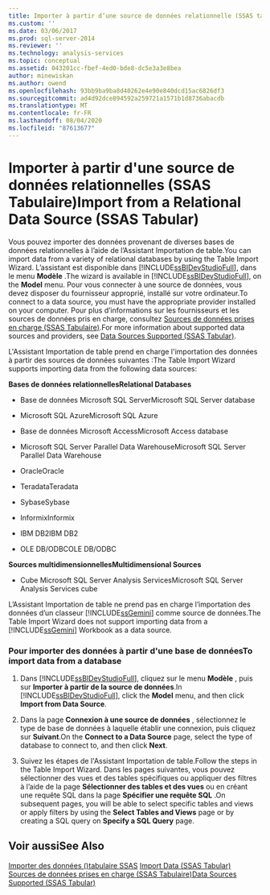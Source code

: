 ```yaml
---
title: Importer à partir d’une source de données relationnelle (SSAS tabulaire) | Microsoft Docs
ms.custom: ''
ms.date: 03/06/2017
ms.prod: sql-server-2014
ms.reviewer: ''
ms.technology: analysis-services
ms.topic: conceptual
ms.assetid: 043201cc-fbef-4ed0-bde8-dc5e3a3e8bea
author: minewiskan
ms.author: owend
ms.openlocfilehash: 93bb9ba9ba8d40262e4e90e840dcd15ac6826df3
ms.sourcegitcommit: ad4d92dce894592a259721a1571b1d8736abacdb
ms.translationtype: MT
ms.contentlocale: fr-FR
ms.lasthandoff: 08/04/2020
ms.locfileid: "87613677"
---
```

# <a name="import-from-a-relational-data-source-ssas-tabular"></a><span data-ttu-id="3efc4-102">Importer à partir d'une source de données relationnelles (SSAS Tabulaire)</span><span class="sxs-lookup"><span data-stu-id="3efc4-102">Import from a Relational Data Source (SSAS Tabular)</span></span>
  <span data-ttu-id="3efc4-103">Vous pouvez importer des données provenant de diverses bases de données relationnelles à l’aide de l’Assistant Importation de table.</span><span class="sxs-lookup"><span data-stu-id="3efc4-103">You can import data from a variety of relational databases by using the Table Import Wizard.</span></span> <span data-ttu-id="3efc4-104">L’assistant est disponible dans [!INCLUDE[ssBIDevStudioFull](../includes/ssbidevstudiofull-md.md)], dans le menu **Modèle** .</span><span class="sxs-lookup"><span data-stu-id="3efc4-104">The wizard is available in [!INCLUDE[ssBIDevStudioFull](../includes/ssbidevstudiofull-md.md)], on the **Model** menu.</span></span> <span data-ttu-id="3efc4-105">Pour vous connecter à une source de données, vous devez disposer du fournisseur approprié, installé sur votre ordinateur.</span><span class="sxs-lookup"><span data-stu-id="3efc4-105">To connect to a data source, you must have the appropriate provider installed on your computer.</span></span> <span data-ttu-id="3efc4-106">Pour plus d’informations sur les fournisseurs et les sources de données pris en charge, consultez [Sources de données prises en charge &#40;SSAS Tabulaire&#41;](tabular-models/data-sources-supported-ssas-tabular.md).</span><span class="sxs-lookup"><span data-stu-id="3efc4-106">For more information about supported data sources and providers, see [Data Sources Supported &#40;SSAS Tabular&#41;](tabular-models/data-sources-supported-ssas-tabular.md).</span></span>  
  
 <span data-ttu-id="3efc4-107">L'Assistant Importation de table prend en charge l'importation des données à partir des sources de données suivantes :</span><span class="sxs-lookup"><span data-stu-id="3efc4-107">The Table Import Wizard supports importing data from the following data sources:</span></span>  
  
 <span data-ttu-id="3efc4-108">**Bases de données relationnelles**</span><span class="sxs-lookup"><span data-stu-id="3efc4-108">**Relational Databases**</span></span>  
  
-   <span data-ttu-id="3efc4-109">Base de données Microsoft SQL Server</span><span class="sxs-lookup"><span data-stu-id="3efc4-109">Microsoft SQL Server database</span></span>  
  
-   <span data-ttu-id="3efc4-110">Microsoft SQL Azure</span><span class="sxs-lookup"><span data-stu-id="3efc4-110">Microsoft SQL Azure</span></span>  
  
-   <span data-ttu-id="3efc4-111">Base de données Microsoft Access</span><span class="sxs-lookup"><span data-stu-id="3efc4-111">Microsoft Access database</span></span>  
  
-   <span data-ttu-id="3efc4-112">Microsoft SQL Server Parallel Data Warehouse</span><span class="sxs-lookup"><span data-stu-id="3efc4-112">Microsoft SQL Server Parallel Data Warehouse</span></span>  
  
-   <span data-ttu-id="3efc4-113">Oracle</span><span class="sxs-lookup"><span data-stu-id="3efc4-113">Oracle</span></span>  
  
-   <span data-ttu-id="3efc4-114">Teradata</span><span class="sxs-lookup"><span data-stu-id="3efc4-114">Teradata</span></span>  
  
-   <span data-ttu-id="3efc4-115">Sybase</span><span class="sxs-lookup"><span data-stu-id="3efc4-115">Sybase</span></span>  
  
-   <span data-ttu-id="3efc4-116">Informix</span><span class="sxs-lookup"><span data-stu-id="3efc4-116">Informix</span></span>  
  
-   <span data-ttu-id="3efc4-117">IBM DB2</span><span class="sxs-lookup"><span data-stu-id="3efc4-117">IBM DB2</span></span>  
  
-   <span data-ttu-id="3efc4-118">OLE DB/ODBC</span><span class="sxs-lookup"><span data-stu-id="3efc4-118">OLE DB/ODBC</span></span>  
  
 <span data-ttu-id="3efc4-119">**Sources multidimensionnelles**</span><span class="sxs-lookup"><span data-stu-id="3efc4-119">**Multidimensional Sources**</span></span>  
  
-   <span data-ttu-id="3efc4-120">Cube Microsoft SQL Server Analysis Services</span><span class="sxs-lookup"><span data-stu-id="3efc4-120">Microsoft SQL Server Analysis Services cube</span></span>  
  
 <span data-ttu-id="3efc4-121">L’Assistant Importation de table ne prend pas en charge l’importation des données d’un classeur [!INCLUDE[ssGemini](../includes/ssgemini-md.md)] comme source de données.</span><span class="sxs-lookup"><span data-stu-id="3efc4-121">The Table Import Wizard does not support importing data from a [!INCLUDE[ssGemini](../includes/ssgemini-md.md)] Workbook as a data source.</span></span>  
  
### <a name="to-import-data-from-a-database"></a><span data-ttu-id="3efc4-122">Pour importer des données à partir d'une base de données</span><span class="sxs-lookup"><span data-stu-id="3efc4-122">To import data from a database</span></span>  
  
1.  <span data-ttu-id="3efc4-123">Dans [!INCLUDE[ssBIDevStudioFull](../includes/ssbidevstudiofull-md.md)], cliquez sur le menu **Modèle** , puis sur **Importer à partir de la source de données**.</span><span class="sxs-lookup"><span data-stu-id="3efc4-123">In [!INCLUDE[ssBIDevStudioFull](../includes/ssbidevstudiofull-md.md)], click the **Model** menu, and then click **Import from Data Source**.</span></span>  
  
2.  <span data-ttu-id="3efc4-124">Dans la page **Connexion à une source de données** , sélectionnez le type de base de données à laquelle établir une connexion, puis cliquez sur **Suivant**.</span><span class="sxs-lookup"><span data-stu-id="3efc4-124">On the **Connect to a Data Source** page, select the type of database to connect to, and then click **Next**.</span></span>  
  
3.  <span data-ttu-id="3efc4-125">Suivez les étapes de l'Assistant Importation de table.</span><span class="sxs-lookup"><span data-stu-id="3efc4-125">Follow the steps in the Table Import Wizard.</span></span> <span data-ttu-id="3efc4-126">Dans les pages suivantes, vous pouvez sélectionner des vues et des tables spécifiques ou appliquer des filtres à l’aide de la page **Sélectionner des tables et des vues** ou en créant une requête SQL dans la page **Spécifier une requête SQL** .</span><span class="sxs-lookup"><span data-stu-id="3efc4-126">On subsequent pages, you will be able to select specific tables and views or apply filters by using the **Select Tables and Views** page or by creating a SQL query on **Specify a SQL Query** page.</span></span>  
  
## <a name="see-also"></a><span data-ttu-id="3efc4-127">Voir aussi</span><span class="sxs-lookup"><span data-stu-id="3efc4-127">See Also</span></span>  
 <span data-ttu-id="3efc4-128">[Importer des données &#40;&#41;tabulaire SSAS](import-data-ssas-tabular.md) </span><span class="sxs-lookup"><span data-stu-id="3efc4-128">[Import Data &#40;SSAS Tabular&#41;](import-data-ssas-tabular.md) </span></span>  
 [<span data-ttu-id="3efc4-129">Sources de données prises en charge &#40;SSAS Tabulaire&#41;</span><span class="sxs-lookup"><span data-stu-id="3efc4-129">Data Sources Supported &#40;SSAS Tabular&#41;</span></span>](tabular-models/data-sources-supported-ssas-tabular.md)  
  
  
